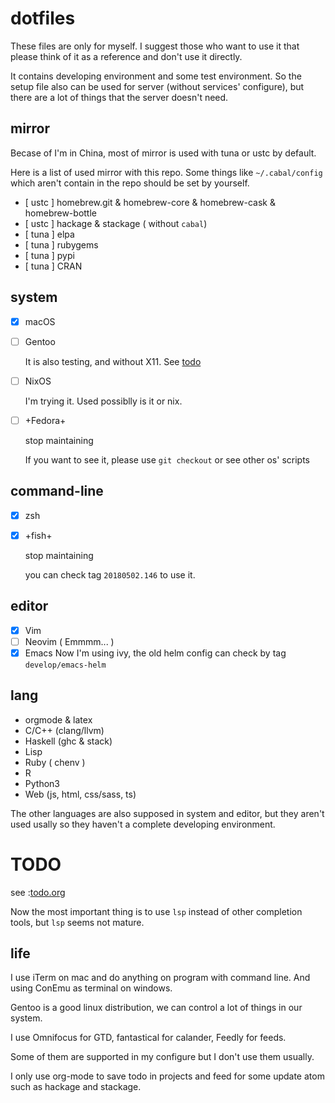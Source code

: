# dotfiles

These files are only for myself. I suggest those who want to use it that please think of it as a reference and don't use
it directly.

It contains developing environment and some test environment. So the setup file also can be used for server (without
services' configure), but there are a lot of things that the server doesn't need.

## mirror

Becase of I'm in China, most of mirror is used with tuna or ustc by default.

Here is a list of used mirror with this repo. Some things like `~/.cabal/config` which aren't contain in the repo should be set by yourself.

- [ ustc ] homebrew.git & homebrew-core & homebrew-cask & homebrew-bottle
- [ ustc ] hackage & stackage ( without `cabal`)
- [ tuna ] elpa
- [ tuna ] rubygems
- [ tuna ] pypi
- [ tuna ] CRAN

## system

- [x] macOS
- [ ] Gentoo

    It is also testing, and without X11. See [todo](#todo) 

- [ ]  NixOS 

    I'm trying it. Used possiblly is it or nix. 

- [ ] +Fedora+ 

    stop maintaining

    If you want to see it, please use `git checkout` or see other os' scripts 

## command-line

- [x] zsh
- [x] +fish+ 

    stop maintaining

    you can check tag `20180502.146` to use it. 

## editor

- [X] Vim
- [ ] Neovim ( Emmmm... )
- [X] Emacs
    Now I'm using ivy, the old helm config can check by tag `develop/emacs-helm`

## lang

- orgmode & latex
- C/C++ (clang/llvm)
- Haskell (ghc & stack)
- Lisp
- Ruby ( chenv )
- R 
- Python3 
- Web (js, html, css/sass, ts)

The other languages are also supposed in system and editor, but they aren't used usally so they haven't a complete
developing environment.

# TODO

see :[todo.org](todo.org)

Now the most important thing is to use `lsp` instead of other completion tools, but `lsp` seems not mature.

## life

I use iTerm on mac and do anything on program with command line. And using ConEmu as terminal on windows.

Gentoo is a good linux distribution, we can control a lot of things in our system.

I use Omnifocus for GTD, fantastical for calander, Feedly for feeds.

Some of them are supported in my configure but I don't use them usually.

I only use org-mode to save todo in projects and feed for some update atom such as hackage and stackage.
